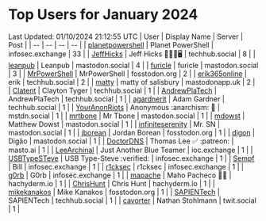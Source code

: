 # Top Users for January 2024
Last Updated: 01/10/2024 21:12:55 UTC
| User | Display Name | Server | Post |
| -- | -- | -- | -- |
| [planetpowershell](https://infosec.exchange/@planetpowershell) | Planet PowerShell | infosec.exchange | 33 |
| [JeffHicks](https://techhub.social/@JeffHicks) | Jeff Hicks 🐶🎼🍷🖥️ | techhub.social | 8 |
| [leanpub](https://mastodon.social/@leanpub) | Leanpub | mastodon.social | 4 |
| [furicle](https://mastodon.social/@furicle) | furicle | mastodon.social | 3 |
| [MrPowerShell](https://fosstodon.org/@MrPowerShell) | MrPowerShell | fosstodon.org | 2 |
| [erik365online](https://techhub.social/@erik365online) | erik | techhub.social | 2 |
| [matty](https://mastodonapp.uk/@matty) | matty of salisbury | mastodonapp.uk | 2 |
| [Clatent](https://techhub.social/@Clatent) | Clayton Tyger | techhub.social | 1 |
| [AndrewPlaTech](https://techhub.social/@AndrewPlaTech) | AndrewPlaTech | techhub.social | 1 |
| [agardnerit](https://techhub.social/@agardnerit) | Adam Gardner | techhub.social | 1 |
| [YourAnonRiots](https://mstdn.social/@YourAnonRiots) | Anonymous  :anarchism: 🏴 | mstdn.social | 1 |
| [mrtbone](https://mastodon.social/@mrtbone) | Mr Tbone | mastodon.social | 1 |
| [mdowst](https://mastodon.social/@mdowst) | Matthew Dowst | mastodon.social | 1 |
| [infiniteserenity](https://mastodon.social/@infiniteserenity) | Mr. SN | mastodon.social | 1 |
| [jborean](https://fosstodon.org/@jborean) | Jordan Borean | fosstodon.org | 1 |
| [digon](https://mastodon.social/@digon) | Digão | mastodon.social | 1 |
| [DoctorDNS](https://masto.ai/@DoctorDNS) | Thomas Lee ✅ :patreon: | masto.ai | 1 |
| [LeeArchinal](https://ioc.exchange/@LeeArchinal) | Just Another Blue Teamer | ioc.exchange | 1 |
| [USBTypeSTeve](https://infosec.exchange/@USBTypeSTeve) | USB Type-Steve :verified: | infosec.exchange | 1 |
| [Sempf](https://infosec.exchange/@Sempf) | Bill | infosec.exchange | 1 |
| [r1cksec](https://infosec.exchange/@r1cksec) | r1cksec | infosec.exchange | 1 |
| [g0rb](https://infosec.exchange/@g0rb) | G0rb | infosec.exchange | 1 |
| [mapache](https://hachyderm.io/@mapache) | Maho Pacheco 🦝🍻 | hachyderm.io | 1 |
| [ChrisHunt](https://hachyderm.io/@ChrisHunt) | Chris Hunt | hachyderm.io | 1 |
| [mikekanakos](https://fosstodon.org/@mikekanakos) | Mike Kanakos | fosstodon.org | 1 |
| [SAPIENTech](https://techhub.social/@SAPIENTech) | SAPIENTech | techhub.social | 1 |
| [cavorter](https://twit.social/@cavorter) | Nathan Stohlmann | twit.social | 1 |
